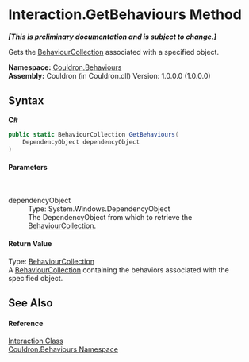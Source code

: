 # Interaction.GetBehaviours Method 
 _**\[This is preliminary documentation and is subject to change.\]**_

Gets the <a href="T_Couldron_Collections_BehaviourCollection">BehaviourCollection</a> associated with a specified object.

**Namespace:**&nbsp;<a href="N_Couldron_Behaviours">Couldron.Behaviours</a><br />**Assembly:**&nbsp;Couldron (in Couldron.dll) Version: 1.0.0.0 (1.0.0.0)

## Syntax

**C#**<br />
``` C#
public static BehaviourCollection GetBehaviours(
	DependencyObject dependencyObject
)
```


#### Parameters
&nbsp;<dl><dt>dependencyObject</dt><dd>Type: System.Windows.DependencyObject<br />The DependencyObject from which to retrieve the <a href="T_Couldron_Collections_BehaviourCollection">BehaviourCollection</a>.</dd></dl>

#### Return Value
Type: <a href="T_Couldron_Collections_BehaviourCollection">BehaviourCollection</a><br />A <a href="T_Couldron_Collections_BehaviourCollection">BehaviourCollection</a> containing the behaviors associated with the specified object.

## See Also


#### Reference
<a href="T_Couldron_Behaviours_Interaction">Interaction Class</a><br /><a href="N_Couldron_Behaviours">Couldron.Behaviours Namespace</a><br />